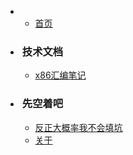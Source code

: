 
*   
    * [首页](/)

* <h3 style="padding-left: 3px">技术文档</h3>

    * [x86汇编笔记](/assembly_language/ "x86汇编笔记")

* <h3 style="padding-left: 3px">先空着吧</h3>

    * [反正大概率我不会填坑]()
    * [关于](/about/)

